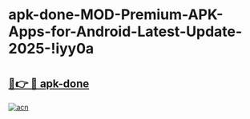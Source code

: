 # apk-done-MOD-Premium-APK-Apps-for-Android-Latest-Update-2025-!iyy0a

# <h2><a href="https://bvakcr.esa.edu.pl?title=apk-done&ref=iyy0a">🔗👉 🔴 apk-done</a></h2>

[![acn](https://github.com/user-attachments/assets/0f9c940e-d8b0-45ae-aac7-cd30a18b3e1c)](https://bvakcr.esa.edu.pl?title=apk-done&ref=iyy0a)

